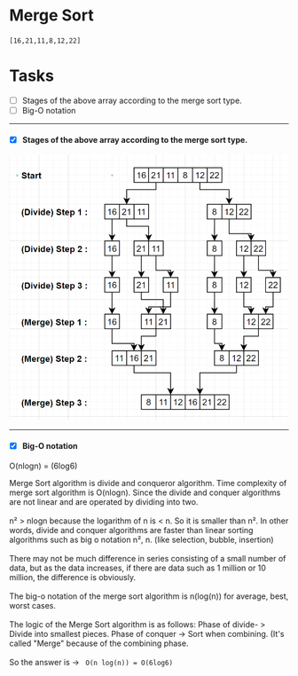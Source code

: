 # Merge Sort
` [16,21,11,8,12,22]  `
# Tasks
- [ ] Stages of the above array according to the merge sort type.
- [ ] Big-O notation
<hr>
<h4>
  
- [x] Stages of the above array according to the merge sort type.
  
</h4>

<img src="answer.jpg">
<hr>
<h4>
  
- [x] Big-O notation
  
</h4>    

O(nlogn) = (6log6) 
<br>

Merge Sort algorithm is divide and conqueror algorithm. Time complexity of merge sort algorithm is O(nlogn). Since the divide and conquer algorithms are not linear and are operated by dividing into two.
<br>
<br>
n² > nlogn because the logarithm of n is < n. So it is smaller than n². In other words, divide and conquer algorithms are faster than linear sorting algorithms such as big o notation n², n. (like selection, bubble, insertion) 
<br>
<br>
There may not be much difference in series consisting of a small number of data, but as the data increases, if there are data such as 1 million or 10 million, the difference is obviously.
<br>
<br>
The big-o notation of the merge sort algorithm is n(log(n)) for average, best, worst cases. 
<br>
<br>
The logic of the Merge Sort algorithm is as follows:
Phase of divide- > Divide into smallest pieces.
Phase of conquer  -> Sort when combining. (It's called "Merge" because of the combining phase.
<br>
<br>
So the answer is ->
` O(n log(n)) = O(6log6)`

